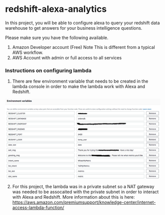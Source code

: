 # redshift-alexa-analytics

In this project, you will be able to configure alexa to query your redshift data warehouse to get answers for your business intelligence questions. 

Please make sure you have the following available.

1) Amazon Developer account (Free) Note This is different from a typical AWS workflow.
2) AWS Account with admin or full access to all services

### Instructions on configuring lambda

1) There are few environment variable that needs to be created in the lambda console in order to make the lambda work with Alexa and Redshift.

![alt text](https://raw.githubusercontent.com/tchaudhary/redshift-alexa-analytics/master/images/lambda_env_variables.png)

2) For this project, the lambda was in a private subnet so a NAT gateway was needed to be assocaited with the private subnet in order to interact with Alexa and Redshift. More information about this is here: https://aws.amazon.com/premiumsupport/knowledge-center/internet-access-lambda-function/

